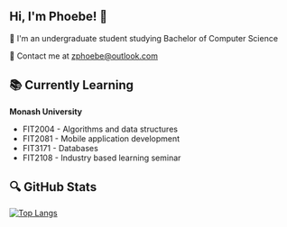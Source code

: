 <h2>Hi, I'm Phoebe! 👋</h2>
🌱 I'm an undergraduate student studying Bachelor of Computer Science

💌 Contact me at zphoebe@outlook.com

<h2>📚 Currently Learning</h2>

**Monash University**
- FIT2004 - Algorithms and data structures
- FIT2081 - Mobile application development
- FIT3171 - Databases
- FIT2108 - Industry based learning seminar

<h2>🔍 GitHub Stats</h2>

[![Top Langs](https://github-readme-stats.vercel.app/api/top-langs/?username=snicklepickles&layout=compact&theme=material-palenight&hide_border=true)](https://github.com/snicklepickles/github-readme-stats)
